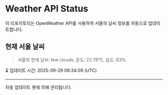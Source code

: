 
# Weather API Status

이 리포지토리는 OpenWeather API를 사용하여 서울의 날씨 정보를 자동으로 업데이트합니다.

## 현재 서울 날씨
> 서울의 현재 날씨: few clouds, 온도: 22.78°C, 습도: 63%

⏳ 업데이트 시간: 2025-09-29 08:34:09 (UTC)

---
자동 업데이트 봇에 의해 관리됩니다.
